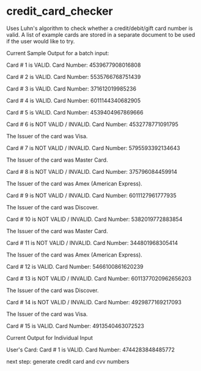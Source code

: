 # credit_card_checker
Uses Luhn's algorithm to check whether a credit/debit/gift card number is valid. A list of example cards are stored in a separate document to be used if the user would like to try.


Current Sample Output for a batch input:

Card # 1 is VALID. Card Number: 4539677908016808

Card # 2 is VALID. Card Number: 5535766768751439

Card # 3 is VALID. Card Number: 371612019985236

Card # 4 is VALID. Card Number: 6011144340682905

Card # 5 is VALID. Card Number: 4539404967869666

Card # 6 is NOT VALID / INVALID. Card Number: 4532778771091795

The Issuer of the card was Visa.

Card # 7 is NOT VALID / INVALID. Card Number: 5795593392134643

The Issuer of the card was Master Card.

Card # 8 is NOT VALID / INVALID. Card Number: 375796084459914

The Issuer of the card was Amex (American Express).

Card # 9 is NOT VALID / INVALID. Card Number: 6011127961777935

The Issuer of the card was Discover.

Card # 10 is NOT VALID / INVALID. Card Number: 5382019772883854

The Issuer of the card was Master Card.

Card # 11 is NOT VALID / INVALID. Card Number: 344801968305414

The Issuer of the card was Amex (American Express).

Card # 12 is VALID. Card Number: 5466100861620239

Card # 13 is NOT VALID / INVALID. Card Number: 6011377020962656203

The Issuer of the card was Discover.

Card # 14 is NOT VALID / INVALID. Card Number: 4929877169217093

The Issuer of the card was Visa.

Card # 15 is VALID. Card Number: 4913540463072523


Current Output for Individual Input

User's Card:
Card # 1 is VALID. Card Number: 4744283848485772





next step: generate credit card and cvv numbers